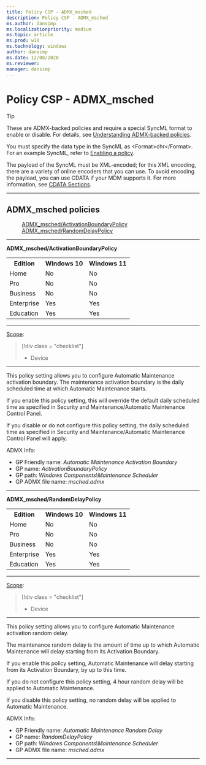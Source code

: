 ```yaml
---
title: Policy CSP - ADMX_msched
description: Policy CSP - ADMX_msched
ms.author: dansimp
ms.localizationpriority: medium
ms.topic: article
ms.prod: w10
ms.technology: windows
author: dansimp
ms.date: 12/08/2020
ms.reviewer: 
manager: dansimp
---
```


# Policy CSP - ADMX_msched
>[!TIP]
> These are ADMX-backed policies and require a special SyncML format to enable or disable. For details, see [Understanding ADMX-backed policies](./understanding-admx-backed-policies.md).
> 
> You must specify the data type in the SyncML as &lt;Format&gt;chr&lt;/Format&gt;. For an example SyncML, refer to [Enabling a policy](./understanding-admx-backed-policies.md#enabling-a-policy).
> 
> The payload of the SyncML must be XML-encoded; for this XML encoding, there are a variety of online encoders that you can use. To avoid encoding the payload, you can use CDATA if your MDM supports it. For more information, see [CDATA Sections](http://www.w3.org/TR/REC-xml/#sec-cdata-sect).

<hr/>

<!--Policies-->
## ADMX_msched policies  

<dl>
  <dd>
    <a href="#admx-msched-activationboundarypolicy">ADMX_msched/ActivationBoundaryPolicy</a>
  </dd>
  <dd>
    <a href="#admx-msched-randomdelaypolicy">ADMX_msched/RandomDelayPolicy</a>
  </dd>
</dl>


<hr/>

<!--Policy-->
<a href="" id="admx-msched-activationboundarypolicy"></a>**ADMX_msched/ActivationBoundaryPolicy**  

<!--SupportedSKUs-->
<table>
<tr>
    <th>Edition</th>
    <th>Windows 10</th>
    <th>Windows 11</th> 
</tr>
<tr>
    <td>Home</td>
    <td>No</td>
    <td>No</td>
</tr>
<tr>
    <td>Pro</td>
    <td>No</td>
    <td>No</td>
</tr>
<tr>
    <td>Business</td>
    <td>No</td>
    <td>No</td>
</tr>
<tr>
    <td>Enterprise</td>
    <td>Yes</td>
    <td>Yes</td>
</tr>
<tr>
    <td>Education</td>
    <td>Yes</td>
    <td>Yes</td>
</tr>
</table>

<!--/SupportedSKUs-->
<hr/>

<!--Scope-->
[Scope](./policy-configuration-service-provider.md#policy-scope):

> [!div class = "checklist"]
> * Device

<hr/>

<!--/Scope-->
<!--Description-->
This policy setting allows you to configure Automatic Maintenance activation boundary. The maintenance activation boundary is the daily scheduled time at which Automatic Maintenance starts.

If you enable this policy setting, this will override the default daily scheduled time as specified in Security and Maintenance/Automatic Maintenance Control Panel.

If you disable or do not configure this policy setting, the daily scheduled time as specified in Security and Maintenance/Automatic Maintenance Control Panel will apply.

<!--/Description-->


<!--ADMXBacked-->
ADMX Info:  
-   GP Friendly name: *Automatic Maintenance Activation Boundary*
-   GP name: *ActivationBoundaryPolicy*
-   GP path: *Windows Components\Maintenance Scheduler*
-   GP ADMX file name: *msched.admx*

<!--/ADMXBacked-->
<!--/Policy-->
<hr/>

<!--Policy-->
<a href="" id="admx-msched-randomdelaypolicy"></a>**ADMX_msched/RandomDelayPolicy**  

<!--SupportedSKUs-->
<table>
<tr>
    <th>Edition</th>
    <th>Windows 10</th>
    <th>Windows 11</th> 
</tr>
<tr>
    <td>Home</td>
    <td>No</td>
    <td>No</td>
</tr>
<tr>
    <td>Pro</td>
    <td>No</td>
    <td>No</td>
</tr>
<tr>
    <td>Business</td>
    <td>No</td>
    <td>No</td>
</tr>
<tr>
    <td>Enterprise</td>
    <td>Yes</td>
    <td>Yes</td>
</tr>
<tr>
    <td>Education</td>
    <td>Yes</td>
    <td>Yes</td>
</tr>
</table>

<!--/SupportedSKUs-->
<hr/>

<!--Scope-->
[Scope](./policy-configuration-service-provider.md#policy-scope):

> [!div class = "checklist"]
> * Device

<hr/>

<!--/Scope-->
<!--Description-->
This policy setting allows you to configure Automatic Maintenance activation random delay.

The maintenance random delay is the amount of time up to which Automatic Maintenance will delay starting from its Activation Boundary.

If you enable this policy setting, Automatic Maintenance will delay starting from its Activation Boundary, by up to this time.

If you do not configure this policy setting, 4 hour random delay will be applied to Automatic Maintenance.

If you disable this policy setting, no random delay will be applied to Automatic Maintenance.

<!--/Description-->


<!--ADMXBacked-->
ADMX Info:  
-   GP Friendly name: *Automatic Maintenance Random Delay*
-   GP name: *RandomDelayPolicy*
-   GP path: *Windows Components\Maintenance Scheduler*
-   GP ADMX file name: *msched.admx*

<!--/ADMXBacked-->
<!--/Policy-->
<hr/>




<!--/Policies-->

